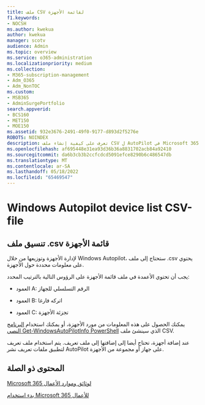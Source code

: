 ```yaml
---
title: ملف CSV لقائمة الأجهزة
f1.keywords:
- NOCSH
ms.author: kwekua
author: kwekua
manager: scotv
audience: Admin
ms.topic: overview
ms.service: o365-administration
ms.localizationpriority: medium
ms.collection:
- M365-subscription-management
- Adm_O365
- Adm_NonTOC
ms.custom:
- MSB365
- AdminSurgePortfolio
search.appverid:
- BCS160
- MET150
- MOE150
ms.assetid: 932e3676-2491-49f0-9177-d893d2f5276e
ROBOTS: NOINDEX
description: تعرف على كيفية إنشاء ملف CSV ل AutoPilot في Microsoft 365 للأعمال.
ms.openlocfilehash: af695448e31ea93d36b36a8831702acb84a92410
ms.sourcegitcommit: da6b3cb3b2ccfcdcd5091efce8290b6c486547db
ms.translationtype: MT
ms.contentlocale: ar-SA
ms.lasthandoff: 05/18/2022
ms.locfileid: "65469547"
---
```

# <a name="windows-autopilot-device-list-csv-file"></a>Windows Autopilot device list CSV-file

## <a name="device-list-csv-file-format"></a>تنسيق ملف .csv قائمة الأجهزة

لإدارة الأجهزة وتوزيعها من خلال Windows Autopilot، ستحتاج إلى ملف .csv يحتوي على معلومات محددة حول الأجهزة.
  
يجب أن تحتوي الأعمدة في ملف قائمة الأجهزة على الرؤوس التالية بالترتيب المحدد:
  
- العمود A: الرقم التسلسلي للجهاز

- العمود B: اتركه فارغا

- العمود C: تجزئة الأجهزة

يمكنك الحصول على هذه المعلومات من مورد الأجهزة، أو يمكنك استخدام [البرنامج النصي Get-WindowsAutoPilotInfo PowerShell](https://www.powershellgallery.com/packages/Get-WindowsAutoPilotInfo) الذي سينشئ ملف CSV. 

عند إضافة أجهزة، تحتاج أيضا إلى إضافتها إلى ملف تعريف. يتم استخدام ملف تعريف لتطبيق ملفات تعريف نشر AutoPilot على جهاز أو مجموعة من الأجهزة.
  
## <a name="related-content"></a>المحتوى ذو الصلة

[Microsoft 365 لوثائق وموارد الأعمال](../../index.yml)
  
[بدء استخدام Microsoft 365 للأعمال](../../admin/admin-overview/what-is-microsoft-365.md)